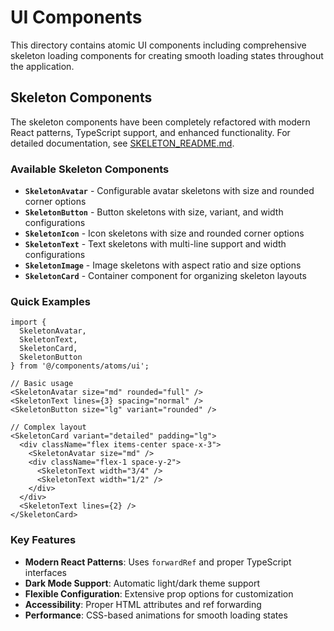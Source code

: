 # UI Components

This directory contains atomic UI components including comprehensive skeleton loading components for creating smooth loading states throughout the application.

## Skeleton Components

The skeleton components have been completely refactored with modern React patterns, TypeScript support, and enhanced functionality. For detailed documentation, see [SKELETON_README.md](./SKELETON_README.md).

### Available Skeleton Components

- **`SkeletonAvatar`** - Configurable avatar skeletons with size and rounded corner options
- **`SkeletonButton`** - Button skeletons with size, variant, and width configurations  
- **`SkeletonIcon`** - Icon skeletons with size and rounded corner options
- **`SkeletonText`** - Text skeletons with multi-line support and width configurations
- **`SkeletonImage`** - Image skeletons with aspect ratio and size options
- **`SkeletonCard`** - Container component for organizing skeleton layouts

### Quick Examples

```tsx
import { 
  SkeletonAvatar, 
  SkeletonText, 
  SkeletonCard,
  SkeletonButton 
} from '@/components/atoms/ui';

// Basic usage
<SkeletonAvatar size="md" rounded="full" />
<SkeletonText lines={3} spacing="normal" />
<SkeletonButton size="lg" variant="rounded" />

// Complex layout
<SkeletonCard variant="detailed" padding="lg">
  <div className="flex items-center space-x-3">
    <SkeletonAvatar size="md" />
    <div className="flex-1 space-y-2">
      <SkeletonText width="3/4" />
      <SkeletonText width="1/2" />
    </div>
  </div>
  <SkeletonText lines={2} />
</SkeletonCard>
```

### Key Features

- **Modern React Patterns**: Uses `forwardRef` and proper TypeScript interfaces
- **Dark Mode Support**: Automatic light/dark theme support
- **Flexible Configuration**: Extensive prop options for customization
- **Accessibility**: Proper HTML attributes and ref forwarding
- **Performance**: CSS-based animations for smooth loading states


